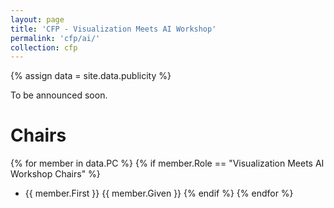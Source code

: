 ```yaml
---
layout: page
title: 'CFP - Visualization Meets AI Workshop'
permalink: 'cfp/ai/'
collection: cfp
---
```


{% assign data = site.data.publicity %}

To be announced soon.

<!--
# Important Dates

# Submission

# Poster Presentation

# Contact

-->

# Chairs

{% for member in data.PC %}
  {% if member.Role == "Visualization Meets AI Workshop Chairs" %}
- {{ member.First }} {{ member.Given }}
  {% endif %}
{% endfor %}
